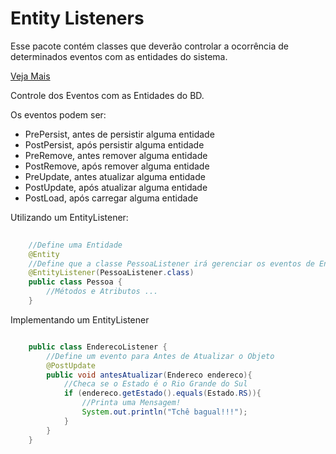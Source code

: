 # Entity Listeners #
Esse pacote contém classes que deverão controlar a ocorrência de determinados eventos com as
entidades do sistema.
 
[Veja Mais](https://docs.jboss.org/hibernate/entitymanager/3.5/reference/en/html/listeners.html)

Controle dos Eventos com as Entidades do BD.

Os eventos podem ser:

* PrePersist, antes de persistir alguma entidade 
* PostPersist, após persistir alguma entidade
* PreRemove, antes remover alguma entidade
* PostRemove, após remover alguma entidade
* PreUpdate, antes atualizar alguma entidade
* PostUpdate, após atualizar alguma entidade
* PostLoad, após carregar alguma entidade

Utilizando um EntityListener:

```java
	
	//Define uma Entidade
	@Entity
	//Define que a classe PessoaListener irá gerenciar os eventos de Entidades
	@EntityListener(PessoaListener.class)
	public class Pessoa {
		//Métodos e Atributos ...
	}

```

Implementando um EntityListener

```java

	public class EnderecoListener {
		//Define um evento para Antes de Atualizar o Objeto
		@PostUpdate
		public void antesAtualizar(Endereco endereco){
			//Checa se o Estado é o Rio Grande do Sul
			if (endereco.getEstado().equals(Estado.RS)){
				//Printa uma Mensagem!
				System.out.println("Tchê bagual!!!");
			}
		}
	}
	
```
